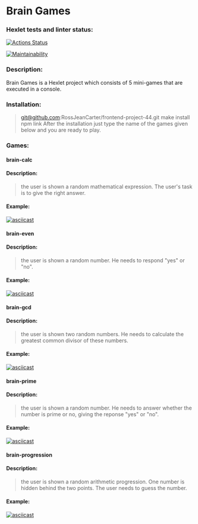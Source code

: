 # Brain Games

### Hexlet tests and linter status:
[![Actions Status](https://github.com/RossJeanCarter/frontend-project-44/workflows/hexlet-check/badge.svg)](https://github.com/RossJeanCarter/frontend-project-44/actions)

[![Maintainability](https://api.codeclimate.com/v1/badges/24d04c2cb6606b062a5a/maintainability)](https://codeclimate.com/github/RossJeanCarter/frontend-project-44/maintainability)

### Description:

 Brain Games is a Hexlet project which consists of 5 mini-games that are executed in a console. 

 ### Installation: 

   > git@github.com:RossJeanCarter/frontend-project-44.git
   > make install
   > npm link
   > After the installation just type the name of the games given below and you are ready to play.

 ### Games:

 #### brain-calc

 #### Description: 
   > the user is shown a random mathematical expression. The user's task is to give the right answer.

 #### Example:

[![asciicast](https://asciinema.org/a/o4kwaoc3Nsl2SHdubw7pfvBQF.svg)](https://asciinema.org/a/o4kwaoc3Nsl2SHdubw7pfvBQF)

   #### brain-even 

 #### Description: 
   > the user is shown a random number. He needs to respond "yes" or "no".

 #### Example:

[![asciicast](https://asciinema.org/a/dXXLYE1V3ZuzpzIdY3VNMCIMO.svg)](https://asciinema.org/a/dXXLYE1V3ZuzpzIdY3VNMCIMO)

   #### brain-gcd

 #### Description: 
   > the user is shown two random numbers. 
   > He needs to calculate the greatest common divisor of these numbers.

 #### Example:

[![asciicast](https://asciinema.org/a/8OMYXH3IaLDlIlNrs0RpqCs7P.svg)](https://asciinema.org/a/8OMYXH3IaLDlIlNrs0RpqCs7P)

   #### brain-prime

 #### Description: 
   > the user is shown a random number. 
   > He needs to answer whether the number is prime or no, giving the reponse "yes" or "no".

  #### Example:

[![asciicast](https://asciinema.org/a/ombGTHoY7XHVKGfyiIeNVfdsT.svg)](https://asciinema.org/a/ombGTHoY7XHVKGfyiIeNVfdsT)

   #### brain-progression

 #### Description: 
   > the user is shown a random arithmetic progression. 
   > One number is hidden behind the two points. The user needs to guess the number.

 #### Example:

[![asciicast](https://asciinema.org/a/3uuoQd8sDkEtwNAS03mRRKHAn.svg)](https://asciinema.org/a/3uuoQd8sDkEtwNAS03mRRKHAn)
